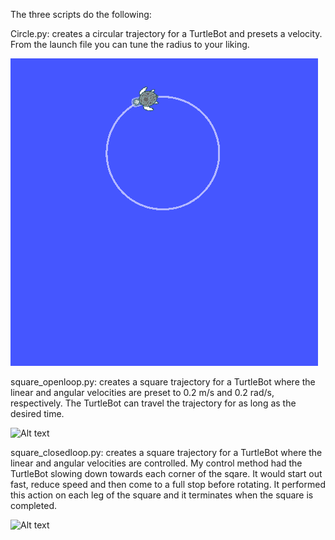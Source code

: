 The three scripts do the following:

Circle.py: creates a circular trajectory for a TurtleBot and presets a velocity.  From the launch file you can tune the radius to your liking.

![Alt text](circle.png?raw=true "Circle")

square_openloop.py: creates a square trajectory for a TurtleBot where the linear and angular velocities are preset to 0.2 m/s and 0.2 rad/s, respectively. The TurtleBot can travel the trajectory for as long as the desired time.

![Alt text](square_open.pngraw=true "Open Loop square")

square_closedloop.py: creates a square trajectory for a TurtleBot where the linear and angular velocities are controlled. My control method had the TurtleBot slowing down towards each corner of the sqare. It would start out fast, reduce speed and then come to a full stop before rotating. It performed this action on each leg of the square and it terminates when the square is completed.

![Alt text](square_closd.png?raw=true "Closed Loop square")



